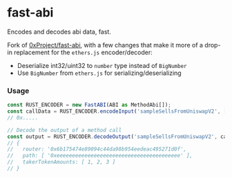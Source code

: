 # fast-abi

Encodes and decodes abi data, fast.

Fork of [0xProject/fast-abi](https://github.com/0xProject/fast-abi/), with a few changes that make it more of a drop-in replacement for the `ethers.js` encoder/decoder:

-   Deserialize int32/uint32 to `number` type instead of `BigNumber`
-   Use `BigNumber` from `ethers.js` for serializing/deserializing

### Usage

```typescript
const RUST_ENCODER = new FastABI(ABI as MethodAbi[]);
const callData = RUST_ENCODER.encodeInput('sampleSellsFromUniswapV2', [...values]);
// 0x.....

// Decode the output of a method call
const output = RUST_ENCODER.decodeOutput('sampleSellsFromUniswapV2', callData);
// {
//   router: '0x6b175474e89094c44da98b954eedeac495271d0f',
//   path: [ '0xeeeeeeeeeeeeeeeeeeeeeeeeeeeeeeeeeeeeeeee' ],
//   takerTokenAmounts: [ 1, 2, 3 ]
// }
```
